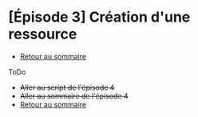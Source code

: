 # [Épisode 3] Création d'une ressource

* [Retour au sommaire](https://github.com/SailsToDoAppTutorial/Francais/blob/master/Ep3#Épisode-3-création-d-une-ressource)

ToDo

* ~~Aller au script de l'épisode 4~~
* ~~Aller au sommaire de l'épisode 4~~
* [Retour au sommaire](https://github.com/SailsToDoAppTutorial/Francais/blob/master/Ep3#Épisode-3-création-d-une-ressource)